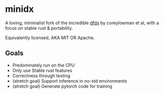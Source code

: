 # minidx

A loving, minimalist fork of the incredible [dfdx](https://github.com/coreylowman/dfdx) by coreylowman et al, with a focus
on stable rust & portability.

Equivalently licensed, AKA MIT OR Apache.

## Goals

 - Predominately run on the CPU
 - Only use Stable rust features
 - Correctness through testing
 - (stretch goal) Support inference in no-std environments
 - (stretch goal) Generate pytorch code for training